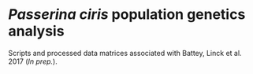 # *Passerina ciris* population genetics analysis

Scripts and processed data matrices associated with Battey, Linck et al. 2017 (*In prep.*). 
